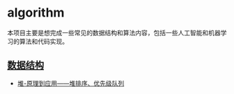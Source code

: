# algorithm
本项目主要是想完成一些常见的数据结构和算法内容，包括一些人工智能和机器学习的算法和代码实现。
## [数据结构](https://github.com/Chang-LeHung/algorithm/blob/main/datastructure/readme.md)
  - <a href="https://github.com/Chang-LeHung/algorithm/blob/main/datastructure/heap/heap.md">堆-原理到应用——堆排序、优先级队列</a>
